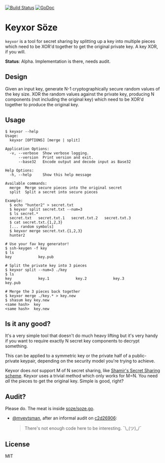 [![Build Status](https://circleci.com/gh/shazow/keyxor.svg?style=shield&circle-token=5feff4b31427639729e0d42c5f68b61c92d2bbaf)](https://circleci.com/gh/shazow/keyxor)
[![GoDoc](https://godoc.org/github.com/shazow/keyxor?status.svg)](https://godoc.org/github.com/shazow/keyxor)

# Keyxor Söze

`keyxor` is a tool for secret sharing by splitting up a key into multiple pieces which need to be XOR'd together to get the original private key. A key XOR, if you will.

**Status**: Alpha. Implementation is there, needs audit.


## Design

Given an input key, generate N-1 cryptographically secure random values of the key size. XOR the random values against the private key, producing N components (not including the original key) which need to be XOR'd together to produce the original key.

## Usage

```
$ keyxor --help
Usage:
  keyxor [OPTIONS] [merge | split]

Application Options:
  -v, --verbose  Show verbose logging.
      --version  Print version and exit.
      --base32   Encode output and decode input as Base32

Help Options:
  -h, --help     Show this help message

Available commands:
  merge  Merge secure pieces into the original secret
  split  Split a secret into secure pieces

Example:
  $ echo "hunter2" > secret.txt
  $ keyxor split secret.txt --num=3
  $ ls secret.*
  secret.txt   secret.txt.1   secret.txt.2   secret.txt.3
  $ cat secret.txt.{1,2,3}
  [... random symbols]
  $ keyxor merge secret.txt.{1,2,3}
  hunter2
```

```
# Use your fav key generator!
$ ssh-keygen -f key
$ ls
key            key.pub

# Split the private key into 3 pieces
$ keyxor split --num=3 ./key
$ ls
key            key.1            key.2            key.3            key.pub

# Merge the 3 pieces back together
$ keyxor merge ./key.* > key.new
$ shasum key key.new
<same hash>  key
<same hash>  key.new
```

## Is it any good?

It's a very simple tool that doesn't do much heavy lifting but it's very handy if you want to require exactly N secret key components to decrypt something.

This can be applied to a symmetric key or the private half of a public-private keypair, depending on the security model you're trying to achieve.

Keyxor does *not* support M of N secret sharing, like [Shamir's Secret Sharing scheme](https://en.wikipedia.org/wiki/Shamir%27s_Secret_Sharing). Keyxor uses a trivial method which only works for M=N. You need _all_ the pieces to get the original key. Simple is good, right?


## Audit?

Please do. The meat is inside [soze/soze.go](https://github.com/shazow/keyxor/blob/master/soze/soze.go).

* [@mveytsman](https://github.com/mveytsman), after an informal audit on [c2d26906]( https://github.com/shazow/keyxor/tree/c2d26906fbf4120cb2dc92afd9459dca878e8c86):
  > There's not enough code here to be interesting. ¯\\\_(ツ)\_/¯


## License

MIT
